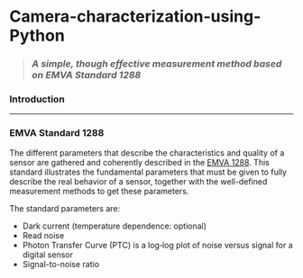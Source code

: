# Camera-characterization-using-Python 
> ### *A simple, though effective measurement method based on EMVA Standard 1288*

### Introduction
***

### EMVA Standard 1288

The different parameters that describe the characteristics and quality of a sensor are gathered and coherently described in the [EMVA 1288](https://www.emva.org/standards-technology/emva-1288/). This standard illustrates the fundamental parameters that must be given to fully describe the real behavior of a sensor, together with the well-defined measurement methods to get these parameters.

The standard parameters are:
- Dark current (temperature dependence: optional)
- Read noise
- Photon Transfer Curve (PTC) is a log‑log plot of noise versus signal for a digital sensor
- Signal-to-noise ratio

